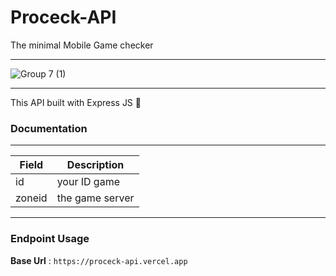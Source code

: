 # Proceck-API
The minimal Mobile Game checker

---
![Group 7 (1)](https://user-images.githubusercontent.com/91861324/177327347-7a609c5c-8760-4969-9932-d9535e9ea987.png)

---
This API built with Express JS 🌸

### Documentation
---

| Field | Description |
| ------ | ----------- |
| id   | your ID game |
| zoneid   | the game server |
---

### Endpoint Usage

**Base Url** : `https://proceck-api.vercel.app`
